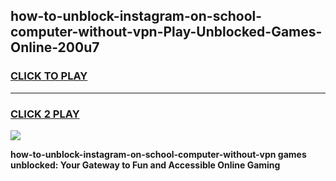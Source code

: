 
## how-to-unblock-instagram-on-school-computer-without-vpn-Play-Unblocked-Games-Online-200u7
<h3>
<a href="https://premium76.site?title=how-to-unblock-instagram-on-school-computer-without-vpn&ref=25A">CLICK TO PLAY</a></h3>
<hr>

<h3>
<a href="https://premium76.site?title=how-to-unblock-instagram-on-school-computer-without-vpn&ref=25A">CLICK 2 PLAY</a>
  
</h3>

<a href="https://premium76.site?title=how-to-unblock-instagram-on-school-computer-without-vpn&ref=25A"><img src="https://clearcache.store/games.png"></a>


**how-to-unblock-instagram-on-school-computer-without-vpn games unblocked: Your Gateway to Fun and Accessible Online Gaming**
